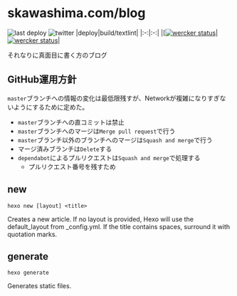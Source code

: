 # skawashima.com/blog

![last deploy](https://img.shields.io/github/last-commit/sKawashima/blog/master.svg?label=last%20deploy&style=flat-square)
![twitter](https://img.shields.io/twitter/follow/sk_creator.svg?style=social)
|deploy|build/textlint|
|:-:|:-:|
|[[![wercker status](https://app.wercker.com/status/bdfe562be9e172b083555c9875ce44cd/m/master "wercker status")](https://app.wercker.com/project/byKey/bdfe562be9e172b083555c9875ce44cd)|[![wercker status](https://app.wercker.com/status/bdfe562be9e172b083555c9875ce44cd/m/ "wercker status")](https://app.wercker.com/project/byKey/bdfe562be9e172b083555c9875ce44cd)|

それなりに真面目に書く方のブログ

## GitHub運用方針

`master`ブランチへの情報の変化は最低限残すが、Networkが複雑になりすぎないようにするために定めた。

* `master`ブランチへの直コミットは禁止
* `master`ブランチへのマージは`Merge pull request`で行う
* `master`ブランチ以外のブランチへのマージは`Squash and merge`で行う
* マージ済みブランチは`Delete`する
* `dependabot`によるプルリクエストは`Squash and merge`で処理する
  * プルリクエスト番号を残すため

## new

```shell
hexo new [layout] <title>
```

Creates a new article. If no layout is provided, Hexo will use the default_layout from _config.yml. If the title contains spaces, surround it with quotation marks.

## generate

```shell
hexo generate
```

Generates static files.
